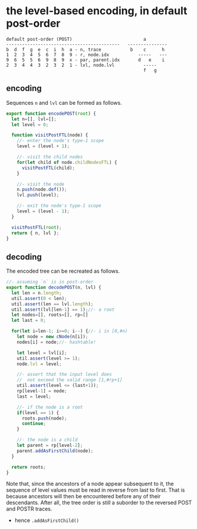 
<!-- ======================================================================= -->
# the level-based encoding, in default post-order

```
default post-order (POST)                           a
-------------------------------------------   ---------------
b  d  f  g  e  c  i  h  a - n, trace           b    c      h
1  2  3  4  5  6  7  8  9 - r, node.idx           -----   ---
9  6  5  5  6  9  8  9  x - par, parent.idx       d   e    i
2  3  4  4  3  2  3  2  1 - lvl, node.lvl           -----
                                                    f   g
```

<!-- ======================================================================= -->
## encoding

Sequences `n` and `lvl` can be formed as follows.

```js
export function encodePOST(root) {
  let n=[], lvl=[];
  let level = 0;

  function visitPostFTL(node) {
    //- enter the node's type-1 scope
    level = (level + 1);

    //- visit the child nodes
    for(let child of node.childNodesFTL) {
      visitPostFTL(child);
    }

    //- visit the node
    n.push(node.def());
    lvl.push(level);

    //- exit the node's type-1 scope
    level = (level - 1);
  }

  visitPostFTL(root);
  return { n, lvl };
}
```

<!-- ======================================================================= -->
## decoding

The encoded tree can be recreated as follows.

```js
//- assuming `n` is in post-order
export function decodePOST(n, lvl) {
  let len = n.length;
  util.assert(0 < len);
  util.assert(len == lvl.length);
  util.assert(lvl[len-1] == 1);//- a root
  let nodes=[], roots=[], rp=[]
  let last = 0;

  for(let i=len-1; i>=0; i--) {//- i in [0,#n)
    let node = new cNode(n[i]);
    nodes[i] = node;//- hashtable!

    let level = lvl[i];
    util.assert(level >= 1);
    node.lvl = level;

    //- assert that the input level does
    //  not exceed the valid range [1,#rp+1]
    util.assert(level <= (last+1));
    rp[level-1] = node;
    last = level;

    //- if the node is a root
    if(level == 1) {
      roots.push(node);
      continue;
    }

    //- the node is a child
    let parent = rp[level-2];
    parent.addAsFirstChild(node);
  }

  return roots;
}
```

Note that, since the ancestors of a node appear subsequent to it, the sequence
of level values must be read in reverse from last to first. That is because
ancestors will then be encountered before any of their descendants. After all,
the tree order is still a suborder to the reversed POST and POSTR traces.

* hence `.addAsFirstChild()`

